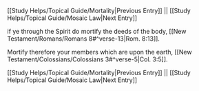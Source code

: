 [[Study Helps/Topical Guide/Mortality|Previous Entry]]  ||  [[Study Helps/Topical Guide/Mosaic Law|Next Entry]]

 if ye through the Spirit do mortify the deeds of the body, [[New Testament/Romans/Romans 8#^verse-13|Rom. 8:13]].

 Mortify therefore your members which are upon the earth, [[New Testament/Colossians/Colossians 3#^verse-5|Col. 3:5]].

[[Study Helps/Topical Guide/Mortality|Previous Entry]]  ||  [[Study Helps/Topical Guide/Mosaic Law|Next Entry]]